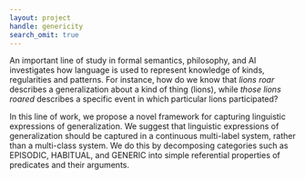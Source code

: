 ```yaml
---
layout: project
handle: genericity
search_omit: true
---
```


An important line of study in formal semantics, philosophy, and AI investigates how language is used to represent knowledge of kinds, regularities and patterns. For instance, how do we know that *lions roar* describes a generalization about a kind of thing (lions), while *those lions roared* describes a specific event in which particular lions participated?

In this line of work, we propose a novel framework for capturing linguistic expressions of generalization. We suggest that linguistic expressions of generalization should be captured in a continuous multi-label system, rather than a multi-class system. We do this by decomposing categories such as EPISODIC, HABITUAL, and GENERIC into simple referential properties of predicates and their arguments.